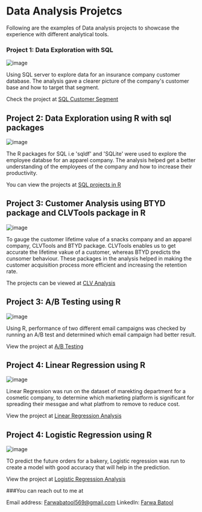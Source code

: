 # Data Analysis Projetcs

Following are the examples of Data analysis projects to showcase the experience with different analytical tools.

### Project 1: Data Exploration with SQL

![image](https://user-images.githubusercontent.com/88632911/177135102-9930c500-179f-4a1d-bd33-60d4c09d31c6.png)


Using SQL server to explore data for an insurance company customer database. The analysis gave a clearer picture of the company's customer base and how to target that segment.


Check the project at [SQL Customer Segment](https://github.com/farwaabatool/Farwa_Portfolio/blob/main/SQL%20Customer%20segment)

## Project 2: Data Exploration using R with sql packages

![image](https://user-images.githubusercontent.com/88632911/177286473-28471c88-8f6b-4570-b5fc-5e6a90105c6b.png)


The R packages for SQL i.e 'sqldf' and 'SQLite' were used to explore the employee databse for an apparel company. The analysis helped get a better understanding of the employees of the company and how to increase their productivity.


You can view the projects at [SQL projects in R](https://github.com/farwaabatool/Farwa_Portfolio/tree/main/SQL%20packages%20in%20R) 

## Project 3: Customer Analysis using BTYD package and CLVTools package in R

![image](https://user-images.githubusercontent.com/88632911/177288775-75a2ef6d-ea4e-4b3c-bcfd-3bcfac44c947.png)


To gauge the customer lifetime value of a snacks company and an apparel company, CLVTools and BTYD package. CLVTools enables us to get accurate the lifetime vakue of a customer, whereas BTYD predicts the cunsomer behaviour. These packages in the analysis helped in making the customer acquisition process more efficient and increasing the retention rate. 


The projects can be viewed at [CLV Analysis](https://github.com/farwaabatool/Farwa_Portfolio/tree/main/Customer%20Analysis)

## Project 3: A/B Testing using R

![image](https://user-images.githubusercontent.com/88632911/177291978-5c77dd74-43dc-4e70-a590-898aaccfe51c.png)


Using R, performance of two different email campaigns was checked by running an A/B test and determined which email campaign had better result.


View the project at [A/B Testing](https://github.com/farwaabatool/Farwa_Portfolio/blob/main/PI%20AB%20Test.R)

## Project 4: Linear Regression using R

![image](https://user-images.githubusercontent.com/88632911/177293466-9370a211-0c10-4843-a302-74ce5c66ab88.png)


Linear Regression was run on the dataset of marekting department for a cosmetic company, to determine which marketing platform is significant for spreading their messgae and what platfrom to remove to reduce cost.


View the project at [Linear Regression Analysis](https://github.com/farwaabatool/Farwa_Portfolio/blob/main/Linear%20regression%20using%20R.R)

## Project 4: Logistic Regression using R

![image](https://user-images.githubusercontent.com/88632911/177294856-514db7f9-8920-44a9-a885-655eeefff248.png)


TO predict the future orders for a bakery, Logistic regression was run to create a model with good accuracy that will help in the prediction.


View the project at [Logistic Regression Analysis](https://github.com/farwaabatool/Farwa_Portfolio/blob/main/Logistic%20Regression%20using%20R.R)


###You can reach out to me at 


Email address: Farwabatool569@gmail.com
LinkedIn: [Farwa Batool](https://www.linkedin.com/in/farwa-batool/)

